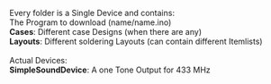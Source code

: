 Every folder is a Single Device and contains: <br>
The Program to download (name/name.ino) <br>
<b>Cases</b>: Different case Designs (when there are any) <br>
<b>Layouts</b>: Different soldering Layouts (can contain different Itemlists) <br>
<br>
Actual Devices:<br>
<b>SimpleSoundDevice</b>: A one Tone Output for 433 MHz

